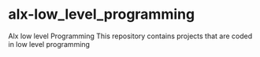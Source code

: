 # alx-low_level_programming
Alx low level Programming
This repository contains projects that are coded in low level programming
